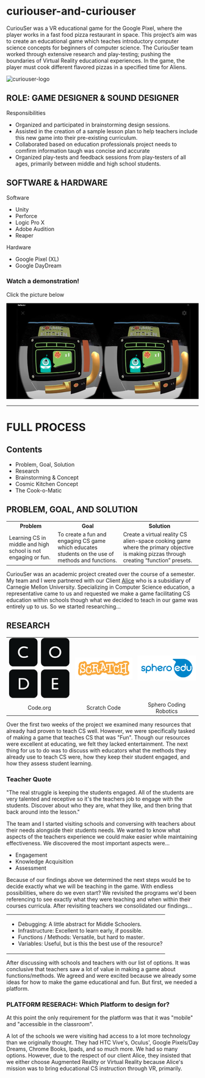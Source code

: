 # curiouser-and-curiouser

<p>CuriouSer was a VR educational game for the Google Pixel, where the player works in a fast food pizza restaurant in space. This project’s aim was to create an educational game which teaches introductory computer science concepts for beginners of computer science. The CuriouSer team worked through extensive research and play-testing; pushing the boundaries of Virtual Reality educational experiences. In the game, the player must cook different flavored pizzas in a specified time for Aliens.</p>

<img src="curiouser_poster.jpg" alt="curiouser-logo">

<h2>ROLE: GAME DESIGNER & SOUND DESIGNER</h2>
<p>Responsibilities</p>

<ul>
  <li>Organized and participated in brainstorming design sessions.</li>
  <li>Assisted in the creation of a sample lesson plan to help teachers include this new game into their pre-existing curriculum.</li>
  <li>Collaborated based on education professionals project needs to comfirm information taugh was concise and accurate</li>
  <li>Organized play-tests and feedback sessions from play-testers of all ages, primarily between middle and high school students.</li>
</ul>

<h2>SOFTWARE & HARDWARE</h2>
<p>Software</p>
<ul>
  <li>Unity</li>
  <li>Perforce</li>
  <li>Logic Pro X</li>
  <li>Adobe Audition</li>
  <li>Reaper</li>
</ul>

<p>Hardware</p>
<ul>
  <li>Google Pixel (XL)</li>
  <li>Google DayDream</li>
</ul>

<h3>Watch a demonstration!</h3>
<p>Click the picture below</p>
<a href="https://www.youtube.com/watch?v=FC9yZjRInf0" target="_blank"><img src="Cosmic-kitchen-screenshot.png" alt="cosmic kitchen picture"></a>

<hr>

<h1>FULL PROCESS</h1>

<h2>Contents</h2>
<ul>
  <li>Problem, Goal, Solution</li>
  <li>Research</li>
  <li>Brainstorming & Concept</li>
  <li>Cosmic Kitchen Concept</li>
  <li>The Cook-o-Matic</li>
</ul>

<h2>PROBLEM, GOAL, AND SOLUTION</h2>

<table>
  <tr>
    <th>Problem</th>
    <th>Goal</th>
    <th>Solution</th>
  </tr>
  <tr>
    <td>Learning CS in middle and high school is not engaging or fun.</td>
    <td>To create a fun and engaging CS game which educates students on the use of methods and functions.</td>
    <td>Create a virtual reality CS alien-space cooking game where the primary objective is making pizzas through creating “function” presets.</td>
  </tr>
</table>

<p>CuriouSer was an academic project created over the course of a semester. My team and I were partnered with our Client <a href="http://www.alice.org/">Alice</a> who is a subsidiary of Carnegie Mellon University. Specializing in Computer Science education, a representative came to us and requested we make a game facilitating CS education within schools though what we decided to teach in our game was entirely up to us. So we started researching…</p>

<h2>RESEARCH</h2>
<table>
  <tr>
    <td><img src="imgs/codedotorg.png" alt="code.org logo"></td>
    <td><img src="imgs/Scratchlogo.png" alt="scratch code logo"></td>
    <td><img src="imgs/sphero-img.png" alt="sphero coding robotics logo"</td>
  </tr>
  <tr>
    <td align="center">Code.org</td>
    <td align="center">Scratch Code</td>
    <td align="center">Sphero Coding Robotics</td>
  </tr>
</table>

<p>Over the first two weeks of the project we examined many resources that already had proven to teach CS well. However, we were specifically tasked of making a game that teaches CS that was "Fun". Though our resources were excellent at educating, we felt they lacked entertainment. The next thing for us to do was to discuss with educators what the methods they already use to teach CS were, how they keep their student engaged, and how they assess student learning.</p>

<h3>Teacher Quote</h3>
<p>"The real struggle is keeping the students engaged. All of the students are very talented and receptive so it's the teachers job to engage with the students. Discover about who they are, what they like, and then bring that back around into the lesson."</p>

<p>The team and I started visiting schools and conversing with teachers about their needs alongside their students needs. We wanted to know what aspects of the teachers experience we could make easier while maintaining effectiveness. We discovered the most important aspects were...</p>
<ul>
  <li>Engagement</li>
  <li>Knowledge Acquisition</li>
  <li>Assessment</li>
</ul>

<p>Because of our findings above we determined the next steps would be to decide exactly what we will be teaching in the game. With endless possibilities, where do we even start? We revisited the programs we'd been referencing to see exactly what they were teaching and when within their courses curricula. After revisiting teachers we consolidated our findings...</p>

<table>
  <td>
    <ul>
      <li>Debugging: A little abstract for Middle Schoolers.</li>
      <li>Infrastructure: Excellent to learn early, if possible.</li>
      <li>Functions / Methods: Versatile, but hard to master.</li>
      <li>Variables: Useful, but is this the best use of the resource?</li>
    </ul>
  </td>
</table>

<p>After discussing with schools and teachers with our list of options. It was conclusive that teachers saw a lot of value in making a game about functions/methods. We agreed and were excited because we already some ideas for how to make the game educational and fun. But first, we needed a platform.</p>

<h3>PLATFORM RESERACH: Which Platform to design for?</h3>
<p>At this point the only requirement for the platform was that it was "mobile" and "accessible in the classroom".</p>
<p>A lot of the schools we were visiting had access to a lot more technology than we originally thought. They had HTC Vive's, Oculus', Google Pixels/Day Dreams, Chrome Books, Ipads, and so much more. We had so many options. However, due to the respect of our client Alice, they insisted that we either choose Augmented Reality or Virtual Reality because Alice's mission was to bring educational CS instruction through VR, primarily. </p>

  
  
